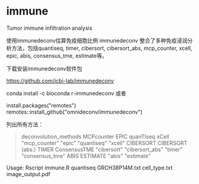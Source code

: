 # immune
Tumor immune infiltration analysis


使用immunedeconv估算免疫细胞比例
immunedeconv 整合了多种免疫浸润分析方法，包括quantiseq, timer, cibersort, cibersort_abs, mcp_counter, xcell, epic, abis, consensus_tme, estimate等。


下载安装immunedeconv软件包

https://github.com/icbi-lab/immunedeconv

conda install -c bioconda r-immunedeconv
或者

install.packages("remotes")
remotes::install_github("omnideconv/immunedeconv")


列出所有方法：

> deconvolution_methods
      MCPcounter             EPIC        quanTIseq            xCell 
   "mcp_counter"           "epic"      "quantiseq"          "xcell" 
       CIBERSORT CIBERSORT (abs.)            TIMER     ConsensusTME 
     "cibersort"  "cibersort_abs"          "timer"  "consensus_tme" 
            ABIS         ESTIMATE 
          "abis"       "estimate" 



Usage:
Rscript immune.R quantiseq GRCH38P14M.txt cell_type.txt image_output.pdf
